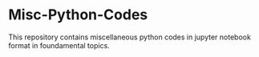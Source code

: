 # Misc-Python-Codes

This repository contains miscellaneous python codes in jupyter notebook format in foundamental topics.

